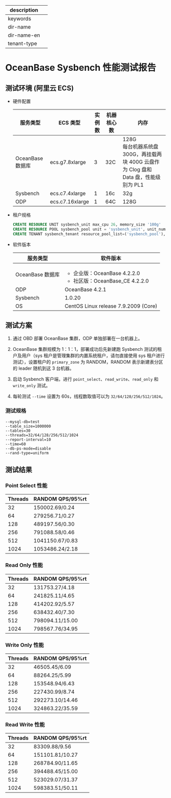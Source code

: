 |description||
|---|---|
|keywords||
|dir-name||
|dir-name-en||
|tenant-type||

# OceanBase Sysbench 性能测试报告

## 测试环境 (阿里云 ECS)

* 硬件配置  

    | 服务类型 | ECS 类型 | 实例数 | 机器核心数 | 内存 |
    | --- | --- | --- | --- | --- |
    | OceanBase 数据库 | ecs.g7.8xlarge | 3 | 32C | 128G <br>每台机器系统盘 300G，再挂载两块 400G 云盘作为 Clog 盘和 Data 盘，性能级别为 PL1|
    | Sysbench | ecs.c7.4xlarge | 1 | 16c | 32g |
    | ODP | ecs.c7.16xlarge | 1 | 64C | 128G |

* 租户规格

    ```sql
    CREATE RESOURCE UNIT sysbench_unit max_cpu 26, memory_size '100g'
    CREATE RESOURCE POOL sysbench_pool unit = 'sysbench_unit', unit_num = 1, zone_list=('zone1','zone2','zone3');
    CREATE TENANT sysbench_tenant resource_pool_list=('sysbench_pool'),  zone_list('zone1', 'zone2', 'zone3'), primary_zone=RANDOM, locality='F@zone1,F@zone2,F@zone3' set variables ob_compatibility_mode='mysql', ob_tcp_invited_nodes='%';
    ```

* 软件版本  

    | 服务类型 | 软件版本 |
    | --- | --- |
    | OceanBase 数据库 | <ul><li>企业版：OceanBase 4.2.2.0</li><li>社区版：OceanBase_CE 4.2.2.0 </li></ul> |
    | ODP | OceanBase 4.2.1 |
    | Sysbench | 1.0.20 |
    | OS | CentOS Linux release 7.9.2009 (Core) |

## 测试方案

1. 通过 OBD 部署 OceanBase 集群，ODP 单独部署在一台机器上。

2. OceanBase 集群规模为 1：1：1，部署成功后先新建跑 Sysbench 测试的租户及用户（sys 租户是管理集群的内置系统租户，请勿直接使用 sys 租户进行测试），设置租户的 `primary_zone` 为 RANDOM，RANDOM 表示新建表分区的 leader 随机到这 3 台机器。

3. 启动 Sysbench 客户端，进行 `point_select`、`read_write`、`read_only` 和 `write_only` 测试。

4. 每轮测试 `--time` 设置为 60s，线程数取值可以为 `32/64/128/256/512/1024`。

### 测试规格

```shell
--mysql-db=test 
--table_size=1000000 
--tables=30 
--threads=32/64/128/256/512/1024 
--report-interval=10
--time=60
--db-ps-mode=disable
--rand-type=uniform
```

## 测试结果

### Point Select 性能

| Threads | RANDOM QPS/95%rt |
| --- | --- |
| 32   | 150002.69/0.24 |
| 64   | 279256.71/0.27 |
| 128  | 489197.56/0.30 |
| 256  | 791088.58/0.46 |
| 512  | 1041150.67/0.83 |
| 1024 | 1053486.24/2.18 |

### Read Only 性能

| Threads | RANDOM QPS/95%rt |
| --- |  --- |
| 32 | 131753.27/4.18 |
| 64 | 241825.11/4.65 |
| 128 | 414202.92/5.57 |
| 256 | 638432.40/7.30 |
| 512 | 798094.11/15.00 |
| 1024 | 798567.76/34.95 |

### Write Only 性能

| Threads | RANDOM QPS/95%rt |
| --- | --- |
| 32   | 46505.45/6.09 |
| 64   | 88264.25/5.99 |
| 128  | 153548.94/6.43 |
| 256  | 227430.99/8.74 |
| 512  | 292273.10/14.46 |
| 1024 | 324863.22/35.59 |

### Read Write 性能

| Threads | RANDOM QPS/95%rt |
| --- | --- |
| 32   | 83309.88/9.56 |
| 64   | 151101.81/10.27 |
| 128  | 268784.90/11.65 |
| 256  | 394488.45/15.00 |
| 512  | 523029.07/31.37 |
| 1024 | 598383.51/50.11 |
